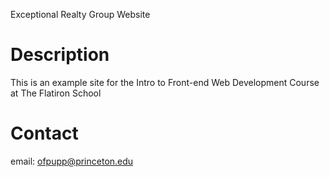 Exceptional Realty Group Website


# Description

This is an example site for the Intro to Front-end Web Development Course at The Flatiron School

# Contact

email: ofpupp@princeton.edu
